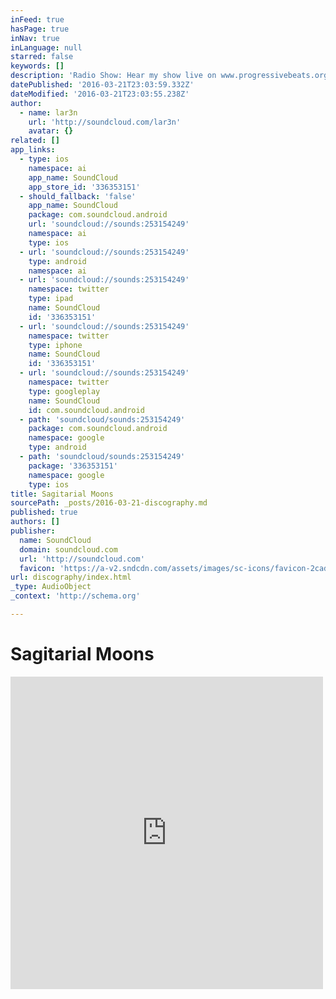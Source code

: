 ```yaml
---
inFeed: true
hasPage: true
inNav: true
inLanguage: null
starred: false
keywords: []
description: 'Radio Show: Hear my show live on www.progressivebeats.org every second Thursday of the month at 20:00 GMT/21:00 CET Promo Submission: promos@lar3n.com Booking: bookings@lar3n.com Biography: At the'
datePublished: '2016-03-21T23:03:59.332Z'
dateModified: '2016-03-21T23:03:55.238Z'
author:
  - name: lar3n
    url: 'http://soundcloud.com/lar3n'
    avatar: {}
related: []
app_links:
  - type: ios
    namespace: ai
    app_name: SoundCloud
    app_store_id: '336353151'
  - should_fallback: 'false'
    app_name: SoundCloud
    package: com.soundcloud.android
    url: 'soundcloud://sounds:253154249'
    namespace: ai
    type: ios
  - url: 'soundcloud://sounds:253154249'
    type: android
    namespace: ai
  - url: 'soundcloud://sounds:253154249'
    namespace: twitter
    type: ipad
    name: SoundCloud
    id: '336353151'
  - url: 'soundcloud://sounds:253154249'
    namespace: twitter
    type: iphone
    name: SoundCloud
    id: '336353151'
  - url: 'soundcloud://sounds:253154249'
    namespace: twitter
    type: googleplay
    name: SoundCloud
    id: com.soundcloud.android
  - path: 'soundcloud/sounds:253154249'
    package: com.soundcloud.android
    namespace: google
    type: android
  - path: 'soundcloud/sounds:253154249'
    package: '336353151'
    namespace: google
    type: ios
title: Sagitarial Moons
sourcePath: _posts/2016-03-21-discography.md
published: true
authors: []
publisher:
  name: SoundCloud
  domain: soundcloud.com
  url: 'http://soundcloud.com'
  favicon: 'https://a-v2.sndcdn.com/assets/images/sc-icons/favicon-2cadd14b.ico'
url: discography/index.html
_type: AudioObject
_context: 'http://schema.org'

---
```

# Sagitarial Moons

<iframe src="https://cdn.embedly.com/widgets/media.html?src=https%3A%2F%2Fw.soundcloud.com%2Fplayer%2F%3Fvisual%3Dtrue%26url%3Dhttp%253A%252F%252Fapi.soundcloud.com%252Ftracks%252F253154249%26show_artwork%3Dtrue&amp;url=https%3A%2F%2Fsoundcloud.com%2Flar3n%2Fsagitarial-moons&amp;image=http%3A%2F%2Fi1.sndcdn.com%2Fartworks-000152064994-rifoxx-t500x500.jpg&amp;key=b7d04c9b404c499eba89ee7072e1c4f7&amp;type=text%2Fhtml&amp;schema=soundcloud" width="500" height="500" scrolling="no" frameborder="0" allowfullscreen="allowfullscreen" style=""></iframe>